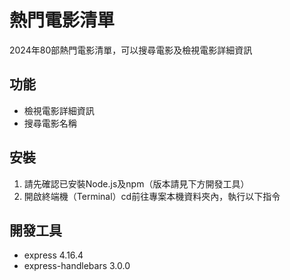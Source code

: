 # 熱門電影清單
2024年80部熱門電影清單，可以搜尋電影及檢視電影詳細資訊

## 功能
* 檢視電影詳細資訊
* 搜尋電影名稱
  
## 安裝
1. 請先確認已安裝Node.js及npm（版本請見下方開發工具）
2. 開啟終端機（Terminal）cd前往專案本機資料夾內，執行以下指令

## 開發工具
* express 4.16.4
* express-handlebars 3.0.0
